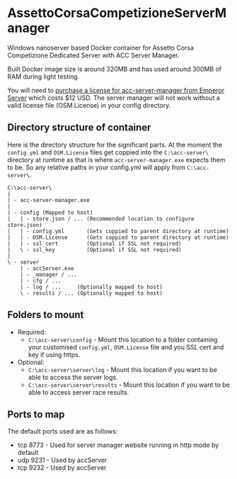 # AssettoCorsaCompetizioneServerManager
Windows nanoserver based Docker container for Assetto Corsa Competizione Dedicated Server with ACC Server Manager.

Built Docker image size is around 320MB and has used around 300MB of RAM during light testing.

You will need to [purchase a license for acc-server-manager from Emperor Server](https://emperorservers.com/products/accsm) which costs $12 USD. The server manager will not work without a valid license file (OSM.License) in your config directory.

## Directory structure of container
Here is the directory structure for the significant parts. At the moment the `config.yml` and `OSM.License` files get coppied into the `C:\acc-server\` directory at runtime as that is where `acc-server-manager.exe` expects them to be. So any relative paths in your config.yml will apply from `C:\acc-server\`.

    C:\acc-server\
    |
    | - acc-server-manager.exe
    |
    | - config (Mapped to host)
    |   | - store.json / ... (Recommended location to configure store.json)
    |   | - config.yml       (Gets coppied to parent directory at runtime)
    |   | - OSM.License      (Gets coppied to parent directory at runtime)
    |   | - ssl_cert         (Optional if SSL not required)
    |   \ - ssl_key          (Optional if SSL not required)
    |
    \ - server
        | - accServer.exe
        | - _manager / ...
        | - cfg / ...
        | - log / ...     (Optionally mapped to host)
        \ - results / ... (Optionally mapped to host)

## Folders to mount
 
- Required:
  - `C:\acc-server\config` - Mount this location to a folder containing your customised `config.yml`, `OSM.License` file and you SSL cert and key if using https.
- Optional:
  - `C:\acc-server\server\log` - Mount this location if you want to be able to access the server logs.
  - `C:\acc-server\server\results` - Mount this location if you want to be able to access server race results.

## Ports to map
The default ports used are as follows:
- tcp 8773 - Used for server manager website running in http mode by default
- udp 9231 - Used by accServer
- tcp 9232 - Used by accServer
